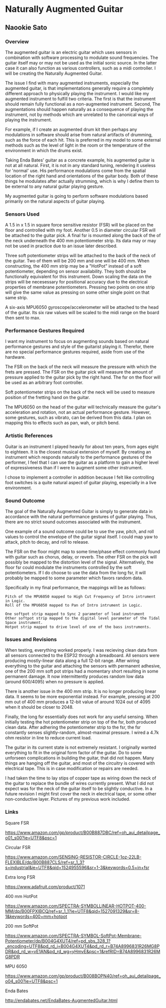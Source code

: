 # Naturally Augmented Guitar
## Naookie Sato

### Overview

The augmented guitar is an electric guitar which uses sensors in combination with software processing to modulate sound frequencies. The guitar itself may or may not be used as the initial sonic source. In the latter case it can also function as various controllers, such as a midi controller. I will be creating the Naturally Augmented Guitar.

The issue I find with many augmented instruments, especially the augmented guitar, is that implementations generally require a completely different approach to physically playing the instrument. I would like my augmented instrument to fulfill two criteria. The first is that the instrument should remain fully functional as a non-augmented instrument. Second, The augmentations should happen naturally as a consequence of playing the instrument, not by methods which are unrelated to the canonical ways of playing the instrument.

For example, if I create an augmented drum kit then perhaps any modulations in software should arise from natural artifacts of drumming, such as the force of each hit. This is preferred in my model to some external methods such as the level of light in the room or the temperature of the environment in which the drums exist.

Taking Enda Bates' guitar as a concrete example, his augmented guitar is not at all natural. First, it is not in any standard tuning, rendering it useless for 'normal' use. His performance modulations come from the spatial location of the right hand and orientations of the guitar body. Both of these things he modulates after actually strumming, which is why I define them to be external to any natural guitar playing gesture.

My augmented guitar is going to perform software modulations based primarily on the natural aspects of guitar playing. 

### Sensors Used

A 1.5 in x 1.5 in square force sensitive resistor (FSR) will be placed on the floor and controlled with my foot. Another 0.5 in diameter circular FSR will be attached to the guitar pick. A final fsr is mounted along the back of the of the neck underneath the 400 mm potentiometer strip. Its data may or may not be used in practice due to an issue later described.

Three soft potentiometer strips will be attached to the back of the neck of the guitar. Two of them will be 200 mm and one will be 400 mm. When constructing, the 400 mm strip may be a "HotPot" instead of a soft potentiometer, depending on sensor availability. They both should be functionally equivalent for this instrument. Down scaling the data on the strips will be necesessary for positional accuracy due to the electrical properties of membrane potentiometers. Pressing two points on one strip will give the same value as pressing on some other single point on that same strip.

A six-axis MPU6050 gyroscope/accelerometer will be attached to the head of the guitar. Its six raw values will be scaled to the midi range on the board then sent to max.

### Performance Gestures Required

I want my instrument to focus on augmenting sounds based on natural performance gestures and style of the guitarist playing it. Therefor, there are no special performance gestures required, aside from use of the hardware.

The FSR on the back of the neck will measure the pressure with which the frets are pressed. The FSR on the guitar pick will measure the amount of pressure applied to the guitar pick by the right hand. The fsr on the floor will be used as an arbitrary foot controller.

Soft potentiometer strips on the back of the neck will be used to measure position of the fretting hand on the guitar.

The MPU6050 on the head of the guitar will technically measure the guitar's acceleration and rotation, not an actual performance gesture. However, some gestures, such as vibrato, can be derived from this data. I plan on mapping this to effects such as pan, wah, or pitch bend.


### Artistic References

Guitar is an instrument I played heavily for about ten years, from ages eight to eighteen. It is the closest musical extension of myself. By creating an instrument which responds naturally to the performance gestures of the performer, I feel that I can use the guitar as a platform to gain a higher level of expressiveness than if I were to augment some other instrument. 

I chose to implement a controller in addition because I felt like controlling foot switches is a quite natural aspect of guitar playing, especially in a live environment.

### Sound Outcome

The goal of the Naturally Augmented Guitar is simply to generate data in accordance with the natural performance gestures of guitar playing. Thus, there are no strict sound outcomes associated with the instrument.

One example of a sound outcome could be to use the yaw, pitch, and roll values to control the envelope of the guitar signal itself. I could map yaw to attack, pitch to decay, and roll to release. 

The FSR on the floor might map to some time/phase effect commonly found with guitar such as chorus, delay, or reverb. The other FSR on the pick will possibly be mapped to the distortion level of the signal. Alternatively, the floor fsr could modulate the instruments controlled by the soft potentiometers. If I do choose to use the data from the long fsr, it will probably be mapped to some parameter which favors random data.

Specifically in my final performance, the mappings will be as follows:

    Pitch of the MPU6050 mapped to High Cut Frequency of Intro intrument in Logic.
    Roll of the MPU6050 mapped to Pan of Intro intrument in Logic.

    One softpot strip mapped to Sync 2 parameter of lead instrument
    Other softpot strip mapped to the digital level parameter of the Tidal Space instrument.
    Hotpot strip mapped to drive level of one of the bass instruments.
    
    

### Issues and Revisions

When testing, everything worked properly. I was recieving clean data from all sensors connected to the ESP32 through a breadboard. All sensors were producing mostly-linear data along a full 12-bit range. After wiring everything to the guitar and attaching the sensors with permanent adhesive, one of the 200 mm soft pot strips had a momentary short resulting in some permanent damage. It now intermittently produces random low data (around 600/4095) when no pressure is applied.

There is another issue in the 400 mm strip. It is no longer producing linear data. It seems to be more exponential instead. For example, pressing at 200 mm out of 400 mm produces a 12-bit value of around 1024 out of 4095 when it should be closer to 2048.

Finally, the long fsr essentially does not work for any useful sensing. When initially testing the hot potentiometer strip on top of the fsr, both produced clean data. After adhering the potentiometer strip to the fsr, the fsr constantly senses slightly-random, almost-maximal pressure. I wired a 4.7k ohm resistor in line to reduce current load.

The guitar in its current state is not extremely resistant. I originally wanted everything to fit in the original form factor of the guitar. Do to some unforseen complications in building the guitar, that did not happen. Many things are hanging off the guitar, and most of the circuitry is covered with electrical tape. This is in case modification or repairs are needed.

I had taken the time to lay stips of copper tape as wiring down the neck of the guitar to replace the bundle of wires currently present. What I did not expect was for the neck of the guitar itself to be slightly conductive. In a future revision I might first cover the neck in electrical tape, or some other non-conductive layer. Pictures of my previous work included.

### Links
 
Square FSR

https://www.amazon.com/gp/product/B00B887DBC/ref=oh_aui_detailpage_o01_s00?ie=UTF8&psc=1 

Circular FSR

https://www.amazon.com/SENSING-RESISTOR-CIRCLE-1oz-22LB-FLEXIBLE/dp/B00B887CLS/ref=sr_1_3?s=industrial&ie=UTF8&qid=1524955596&sr=1-3&keywords=0.5+in+fsr

Extra long FSR

https://www.adafruit.com/product/1071

400 mm HotPot

https://www.amazon.com/SPECTRA-SYMBOLLINEAR-HOTPOT-400-MM/dp/B00FPXIBCQ/ref=sr_1_1?ie=UTF8&qid=1527091329&sr=8-1&keywords=400+mm+hotpot

200 mm SoftPot

https://www.amazon.com/SPECTRA-SYMBOL-SoftPot-Membrane-Potentiometer/dp/B004G4XUT4/ref=pd_sbs_328_1?_encoding=UTF8&pd_rd_i=B004G4XUT4&pd_rd_r=B74A8996831R26MG8PDR&pd_rd_w=vE1AN&pd_rd_wg=yHmvE&psc=1&refRID=B74A8996831R26MG8PDR

MPU 6050

https://www.amazon.com/gp/product/B008BOPN40/ref=oh_aui_detailpage_o04_s00?ie=UTF8&psc=1 

Enda Bates

http://endabates.net/EndaBates-AugmentedGuitar.html

